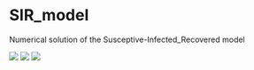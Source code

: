 # SIR_model
Numerical solution of the Susceptive-Infected_Recovered model

<img src="https://render.githubusercontent.com/render/math?math=\dot{dS} = - \frac{\beta}{N} I S,">
<img src="https://render.githubusercontent.com/render/math?math=\dot{dI}{dt} = \frac{\beta}{N} I S- \gamma I,">
<img src="https://render.githubusercontent.com/render/math?math=\dot{dR}{dt} = \gamma I.">
